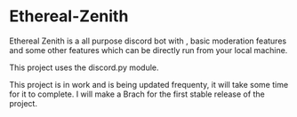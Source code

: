 # Ethereal-Zenith
Ethereal Zenith is a all purpose discord bot with , basic moderation features and some other features which can be directly run from your local machine.

This project uses the discord.py module.

This project is in work and is being updated frequenty, it will take some time for it to complete. I will make a Brach for the first stable release of the project.
